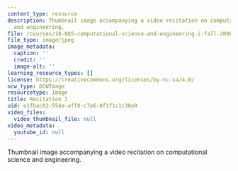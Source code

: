 ```yaml
---
content_type: resource
description: Thumbnail image accompanying a video recitation on computational science
  and engineering.
file: /courses/18-085-computational-science-and-engineering-i-fall-2008/e1fbac82554eaff8c7e68f1f1c1c38e9_r7.jpg
file_type: image/jpeg
image_metadata:
  caption: ''
  credit: ''
  image-alt: ''
learning_resource_types: []
license: https://creativecommons.org/licenses/by-nc-sa/4.0/
ocw_type: OCWImage
resourcetype: Image
title: Recitation 7
uid: e1fbac82-554e-aff8-c7e6-8f1f1c1c38e9
video_files:
  video_thumbnail_file: null
video_metadata:
  youtube_id: null
---
```

Thumbnail image accompanying a video recitation on computational science and engineering.